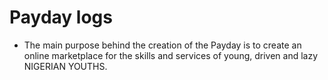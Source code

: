 # Payday logs

-   The main purpose behind the creation of the Payday is to create an online marketplace for the skills and services of young, driven and lazy NIGERIAN YOUTHS.
